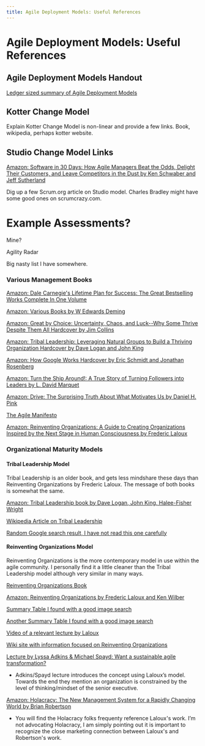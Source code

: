 ```yaml
---
title: Agile Deployment Models: Useful References
---
```


# Agile Deployment Models: Useful References

## Agile Deployment Models Handout

[Ledger sized summary of Agile Deployment Models](https://www.dropbox.com/s/prr4nfbczshat8m/LedgerSizedHandoutV5.pdf?dl=0&lipi=urn%3Ali%3Apage%3Ad_flagship3_profile_view_base_treasury%3BFqxWUfG4Tw2occp131POPA%3D%3D)


## Kotter Change Model
Explain Kotter Change Model is non-linear and provide a few links. Book, wikipedia, perhaps kotter website.

## Studio Change Model Links

[Amazon: Software in 30 Days: How Agile Managers Beat the Odds, Delight Their Customers, and Leave Competitors in the Dust by Ken Schwaber  and Jeff Sutherland](https://www.amazon.com/Software-30-Days-Customers-Competitors/dp/1118206665)

Dig up a few Scrum.org article on Studio model. Charles Bradley might have some good ones on scrumcrazy.com.

# Example Assessments?

Mine?

Agility Radar

Big nasty list I have somewhere.



### Various Management Books

[Amazon: Dale Carnegie's Lifetime Plan for Success: The Great Bestselling Works Complete In One Volume](https://www.amazon.com/gp/product/1578660394)

[Amazon: Various Books by W Edwards Deming](https://www.amazon.com/W.%20Edwards%20Deming/e/B000APR1PW)

[Amazon: Great by Choice: Uncertainty, Chaos, and Luck--Why Some Thrive Despite Them All Hardcover
by Jim Collins](https://www.amazon.com/Great-Choice-Uncertainty-Luck-Why-Despite/dp/0062120999)

[Amazon: Tribal Leadership: Leveraging Natural Groups to Build a Thriving Organization Hardcover
by Dave Logan and John King](https://www.amazon.com/Tribal-Leadership-Leveraging-Thriving-Organization/dp/0061251305)

[Amazon: How Google Works Hardcover by Eric Schmidt and Jonathan Rosenberg](https://www.amazon.com/How-Google-Works-Eric-Schmidt/dp/1455582344)

[Amazon: Turn the Ship Around!: A True Story of Turning Followers into Leaders
by L. David Marquet](https://www.amazon.com/Turn-Ship-Around-Turning-Followers/dp/1591846404)

[Amazon: Drive: The Surprising Truth About What Motivates Us by Daniel H. Pink](https://www.amazon.com/Drive-Surprising-Truth-About-Motivates/dp/1594488843)

[The Agile Manifesto](http://agilemanifesto.org/)

[Amazon: Reinventing Organizations: A Guide to Creating Organizations Inspired by the Next Stage in Human Consciousness by Frederic Laloux](https://www.amazon.com/Reinventing-Organizations-Creating-Inspired-Consciousness/dp/296013351X)

### Organizational Maturity Models

#### Tribal Leadership Model

Tribal Leadership is an older book, and gets less mindshare these days than Reinventing Organizations by Frederic Laloux. The message of both books is somewhat the same.

[Amazon: Tribal Leadership book by Dave Logan, John King, Halee-Fisher Wright](https://www.amazon.com/Tribal-Leadership-Leveraging-Thriving-Organization/dp/0061251321)

[Wikipedia Article on Tribal Leadership](https://en.wikipedia.org/wiki/Tribal_Leadership)

[Random Google search result, I have not read this one carefully](https://www.isixsigma.com/community/blogs/understanding-five-stages-tribal-leadership/)

#### Reinventing Organizations Model

Reinventing Organizations is the more contemporary model in use within the agile community. I personally find it a little cleaner than the Tribal Leadership model although very similar in many ways.

[Reinventing Organizations Book](http://www.reinventingorganizations.com/)

[Amazon: Reinventing Organizations by Frederic Laloux and Ken Wilber](https://www.amazon.com/Reinventing-Organizations-Frederic-Laloux/dp/2960133501)

[Summary Table I found with a good image search](http://ffluid.de/wp-content/uploads/2015/02/Reinventing-Organizations-Arbeit40.jpg)

[Another Summary Table I found with a good image search](https://www.strategy-business.com/media/image/00344_ex01b.gif)

[Video of a relevant lecture by Laloux](https://www.youtube.com/watch?v=gcS04BI2sbk)

[Wiki site with information focused on Reinventing Organizations](http://www.reinventingorganizationswiki.com/Main_Page)

[Lecture by Lyssa Adkins & Michael Spayd: Want a sustainable agile transformation?](https://www.youtube.com/watch?v=953rtZ9DEYQ)

+ Adkins/Spayd lecture introduces the concept using Laloux’s model. Towards the end they mention an organization is constrained by the level of thinking/mindset of the senior executive. 

[Amazon: Holacracy: The New Management System for a Rapidly Changing World by Brian Robertson](https://www.amazon.com/Holacracy-Management-System-Rapidly-Changing/dp/162779428X)
+ You will find the Holacracy folks frequenty reference Laloux's work. I’m not advocating Holacracy, I am simply pointing out it is important to recognize the close marketing connection between Laloux's and Robertson's work.


